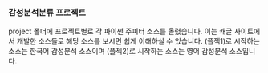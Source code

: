 ### 감성분석분류 프로젝트
project 폴더에 프로젝트별로 각 파이썬 주피터 소스를 올렸습니다.
이는 캐글 사이트에서 개발한 소스들로 해당 소스를 보시면 쉽게 이해하실 수 있습니다.
(플젝1)로 시작하는 소스는 한국어 감성분석 소스이며
(플젝2)로 시작하는 소스는 영어 감성분석 소스입니다.
